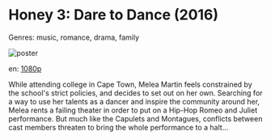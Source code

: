 # Honey 3: Dare to Dance (2016)

Genres: music, romance, drama, family

![poster](http://image.tmdb.org/t/p/w500/uWnBO4E1vkWy8nQ3KwZ4SVE19Qt.jpg)

en:
  [1080p](magnet:?xt=urn:btih:53DE89CAFD42034C8619919D22F12BE1D7B75B39&tr=udp://glotorrents.pw:6969/announce&tr=udp://tracker.opentrackr.org:1337/announce&tr=udp://torrent.gresille.org:80/announce&tr=udp://tracker.openbittorrent.com:80&tr=udp://tracker.coppersurfer.tk:6969&tr=udp://tracker.leechers-paradise.org:6969&tr=udp://p4p.arenabg.ch:1337&tr=udp://tracker.internetwarriors.net:1337)
  


While attending college in Cape Town, Melea Martin feels constrained by the school's strict policies, and decides to set out on her own. Searching for a way to use her talents as a dancer and inspire the community around her, Melea rents a failing theater in order to put on a Hip-Hop Romeo and Juliet performance. But much like the Capulets and Montagues, conflicts between cast members threaten to bring the whole performance to a halt...